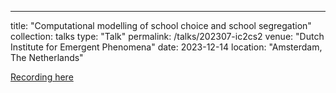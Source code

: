 ---
title: "Computational modelling of school choice and school segregation"
collection: talks
type: "Talk"
permalink: /talks/202307-ic2cs2
venue: "Dutch Institute for Emergent Phenomena"
date: 2023-12-14
location: "Amsterdam, The Netherlands"

[Recording here](https://www.youtube.com/watch?v=QeVWwveEsrw)
